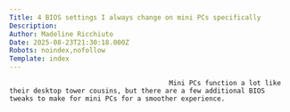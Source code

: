 ```yaml
---
Title: 4 BIOS settings I always change on mini PCs specifically
Description: 
Author: Madeline Ricchiuto
Date: 2025-08-23T21:30:18.000Z
Robots: noindex,nofollow
Template: index
---
```


                                            Mini PCs function a lot like their desktop tower cousins, but there are a few additional BIOS tweaks to make for mini PCs for a smoother experience.
                                        